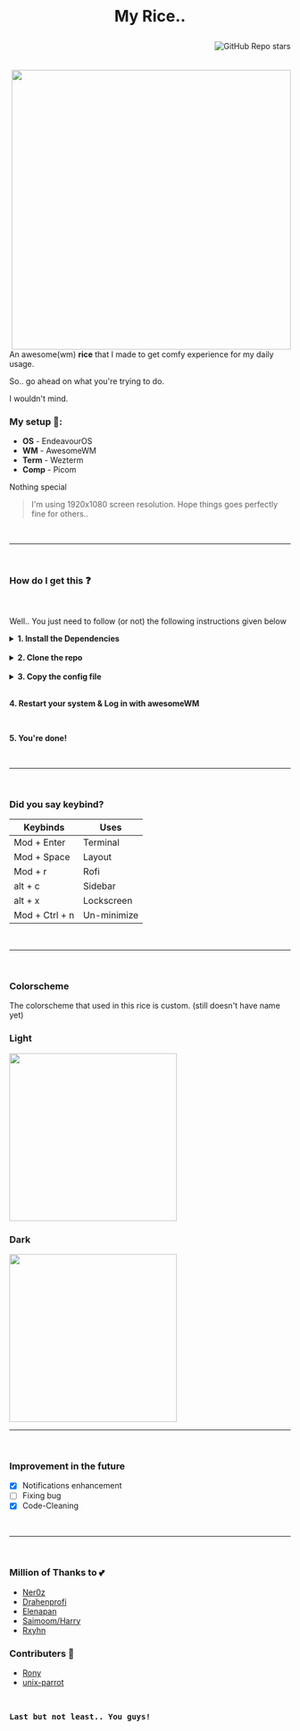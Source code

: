 <h1 align='center'>
  
  <br>
  
  My Rice..
</h1>

<img align='right' alt="GitHub Repo stars" src="https://img.shields.io/github/stars/rklyz/MyRice?color=%23E6B88A&logo=starship&style=for-the-badge">

<br>

<br>

<br>

<img align='right' width='500px' src="https://raw.githubusercontent.com/rklyz/MyRice/main/.github/showcase.png">

An awesome(wm) **rice** that I made to get comfy experience for my daily usage.<br>

So.. go ahead on what you're trying to do.

I wouldn't mind.

### My setup 🧰:

- **OS** - EndeavourOS
- **WM** - AwesomeWM
- **Term** - Wezterm
- **Comp** - Picom

Nothing special

> I'm using 1920x1080 screen resolution. Hope things goes perfectly fine for others..

<br>

---

<br>

### How do I get this ❓

<br>

Well.. You just need to follow (or not) the following instructions given below

<details close>

<summary><b>1. Install the Dependencies</b></summary>
  
  - [awesome-git](https://aur.archlinux.org/packages/awesome-git)
  - [picom (ibhagwan fork)](https://github.com/ibhagwan/picom)
  - jq
  - inotify-tools
  - playerctl
  - brightnessctl
  - pulseaudio / pipewire-pulse
  - network-manager
  - mpd
  - mpDris2
  - ncmpcpp
  - xclip
  - maim
  - pamixer
  - rofi
  - wezterm
  - neovim
  - feh
  - zsh

<br>

**Required Fonts**

- [Material Design Icons](https://materialdesignicons.com/)
- Roboto

```sh
# Arch Linux
yay -S awesome-git mpd ncmpcpp jq inotify-tools playerctl brightnessctl \
pulseaudio networkmanager mpdris2 xclip maim pamixer rofi wezterm \
thunar neovim feh zsh base-devel
```

</details>

<br>

<details close>

<summary><b>2. Clone the repo</b></summary>

```sh
git clone https://github.com/rklyz/MyRice.git
cd MyRice/conf/
git submodule init
git submodule update
```

</details>

<br>

<details close>

<summary><b>3. Copy the config file</b></summary>

```sh
cp -rf cava awesome mpd ncmpcpp picom wezterm mpDris2 $HOME/.config/
cp -rf .Xresources .bashrc .vimrc .zshrc $HOME/
mkdir $HOME/.local/share/fonts
cd ..; cp -rf misc/fonts/* $HOME/.local/share/fonts/
fc-cache -v
systemctl enable --user mpd.service; systemctl start --user mpd.service
systemctl enable --user mpDris2.service; systemctl start --user mpDris2.service
```

Change to your wall location at awesome.theme.theme

Choose your /home disk in awesome.signals.disk. ex. /dev/sda2

Put your city name inside awesome.signals.weather

</details>

<br>

**4. Restart your system & Log in with awesomeWM**

<br>

**5. You're done!**

<br>

---

<br>

### Did you say keybind?

| Keybinds       | Uses        |
| -------------- | ----------- |
| Mod + Enter    | Terminal    |
| Mod + Space    | Layout      |
| Mod + r        | Rofi        |
| alt + c        | Sidebar     |
| alt + x        | Lockscreen  |
| Mod + Ctrl + n | Un-minimize |

<br>

---

<br>

### Colorscheme

The colorscheme that used in this rice is custom. (still doesn't have name yet)

### Light

<img width='300px' src='https://i.imgur.com/sXDJ3dw.png'>

### Dark

<img width='300px' src='https://i.imgur.com/SkdhTVQ.png'>

---

<br>

### Improvement in the future

- [x] Notifications enhancement
- [ ] Fixing bug
- [x] Code-Cleaning

<br>

---

<br>

### Million of Thanks to 💕

- [Ner0z](https://github.com/ner0z/dotfiles)
- [Drahenprofi](https://github.com/drahenprofi/dotfiles)
- [Elenapan](https://github.com/elenapan/dotfiles)
- [Saimoom/Harry](https://github.com/saimoomedits/dotfiles)
- [Rxyhn](https://github.com/rxyhn/dotfiles)

### Contributers :wrench:

- [Rony](https://github.com/ronylee11)
- [unix-parrot](https://github.com/unix-parrot)

<br>

**<samp>Last but not least.. You guys!<samp/>**
